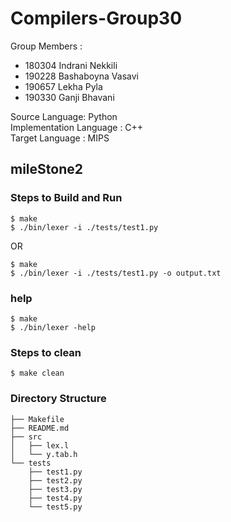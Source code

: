 # Compilers-Group30

Group Members :
  - 180304 Indrani Nekkili
  - 190228 Bashaboyna Vasavi 
  - 190657 Lekha Pyla
  - 190330 Ganji Bhavani


Source Language: Python \
Implementation Language : C++   \
Target Language : MIPS

## mileStone2

### Steps to Build and Run 

```
$ make
$ ./bin/lexer -i ./tests/test1.py
```
OR

```
$ make
$ ./bin/lexer -i ./tests/test1.py -o output.txt 
```
### help
```
$ make
$ ./bin/lexer -help
```
### Steps to clean
```
$ make clean
```
### Directory Structure
```
├── Makefile
├── README.md
├── src
│   ├── lex.l
│   └── y.tab.h
└── tests
    ├── test1.py
    ├── test2.py
    ├── test3.py
    ├── test4.py
    └── test5.py

```
##


